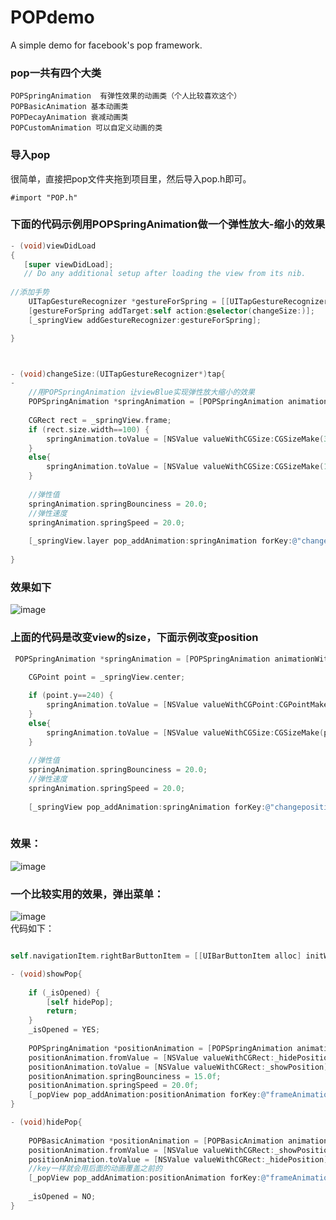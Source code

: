 POPdemo
=======

A simple demo for facebook's pop framework.

### pop一共有四个大类

    POPSpringAnimation  有弹性效果的动画类（个人比较喜欢这个）
    POPBasicAnimation 基本动画类
    POPDecayAnimation 衰减动画类
    POPCustomAnimation 可以自定义动画的类


### 导入pop
很简单，直接把pop文件夹拖到项目里，然后导入pop.h即可。

    #import "POP.h"


### 下面的代码示例用POPSpringAnimation做一个弹性放大-缩小的效果

```objective-c
- (void)viewDidLoad
{
   [super viewDidLoad];
   // Do any additional setup after loading the view from its nib.
          
//添加手势
    UITapGestureRecognizer *gestureForSpring = [[UITapGestureRecognizer alloc] init];
    [gestureForSpring addTarget:self action:@selector(changeSize:)];
    [_springView addGestureRecognizer:gestureForSpring];

}



- (void)changeSize:(UITapGestureRecognizer*)tap{
- 
    //用POPSpringAnimation 让viewBlue实现弹性放大缩小的效果
    POPSpringAnimation *springAnimation = [POPSpringAnimation animationWithPropertyNamed:kPOPLayerSize];
            
    CGRect rect = _springView.frame;
    if (rect.size.width==100) {
        springAnimation.toValue = [NSValue valueWithCGSize:CGSizeMake(300, 300)];
    }
    else{
        springAnimation.toValue = [NSValue valueWithCGSize:CGSizeMake(100, 100)];
    }
    
    //弹性值
    springAnimation.springBounciness = 20.0;
    //弹性速度
    springAnimation.springSpeed = 20.0;
        
    [_springView.layer pop_addAnimation:springAnimation forKey:@"changesize"];
            
}
```

### 效果如下
![image](https://github.com/jxd001/POPdemo/blob/master/TestPop/Untitled1.gif?raw=true)


### 上面的代码是改变view的size，下面示例改变position
```objective-c
 POPSpringAnimation *springAnimation = [POPSpringAnimation animationWithPropertyNamed:kPOPLayerPosition];
    
    CGPoint point = _springView.center;

    if (point.y==240) {
        springAnimation.toValue = [NSValue valueWithCGPoint:CGPointMake(point.x, -230)];
    }
    else{
        springAnimation.toValue = [NSValue valueWithCGSize:CGSizeMake(point.x, 240)];
    }
    
    //弹性值
    springAnimation.springBounciness = 20.0;
    //弹性速度
    springAnimation.springSpeed = 20.0;
    
    [_springView pop_addAnimation:springAnimation forKey:@"changeposition"];
    
```

### 效果：
![image](https://github.com/jxd001/POPdemo/blob/master/TestPop/Untitled2.gif?raw=true)<br />
### 一个比较实用的效果，弹出菜单：
![image](https://github.com/jxd001/POPdemo/blob/master/TestPop/Untitled3.gif?raw=true)<br />
代码如下：<br />
```objective-c

self.navigationItem.rightBarButtonItem = [[UIBarButtonItem alloc] initWithTitle:@"+" style:UIBarButtonItemStyleDone target:self action:@selector(showPop)];

- (void)showPop{
    
    if (_isOpened) {
        [self hidePop];
        return;
    }
    _isOpened = YES;
    
    POPSpringAnimation *positionAnimation = [POPSpringAnimation animationWithPropertyNamed:kPOPViewFrame];
    positionAnimation.fromValue = [NSValue valueWithCGRect:_hidePosition];
    positionAnimation.toValue = [NSValue valueWithCGRect:_showPosition];
    positionAnimation.springBounciness = 15.0f;
    positionAnimation.springSpeed = 20.0f;
    [_popView pop_addAnimation:positionAnimation forKey:@"frameAnimation"];
}

- (void)hidePop{
    
    POPBasicAnimation *positionAnimation = [POPBasicAnimation animationWithPropertyNamed:kPOPViewFrame];
    positionAnimation.fromValue = [NSValue valueWithCGRect:_showPosition];
    positionAnimation.toValue = [NSValue valueWithCGRect:_hidePosition];
    //key一样就会用后面的动画覆盖之前的
    [_popView pop_addAnimation:positionAnimation forKey:@"frameAnimation"];
 
    _isOpened = NO;
}

```
